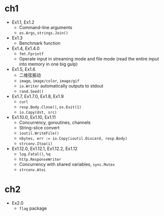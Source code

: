 # ch1
- Ex1.1, Ex1.2
    - Command-line arguments
    - `os.Args`, `strings.Join()`
- Ex1.3
    - Benchmark function
- Ex1.4, Ex1.4.0
    - `fmt.Fprintf`
    - Operate input in streaming mode and file mode (read the entire input into memory in one big gulp)
- Ex1.5, Ex1.6
    - 二维弦振动
    - `image`, `image/color`, `image/gif`
    - `io.Writer` automatically outputs to stdout
    - `rand.Seed()`
- Ex1.7, Ex1.7.0, Ex1.8, Ex1.9
    - `curl`
    - `resp.Body.Close()`, `os.Exit(1)`
    - `io.Copy(dst, src)`
- Ex1.10.0, Ex1.10, Ex1.11
    - Concurrency, goroutines, channels
    - String-slice convert
    - `ioutil.WriteFile()`
    - `nbytes, err := io.Copy(ioutil.Discard, resp.Body)`
    - `strconv.Itoa(i)`
- Ex1.12.0, Ex1.12.1, Ex1.12.2, Ex1.12
    - `log.Fatal()`, `%q`
    - `http.ResponseWriter`
    - Concurrency with shared variables, `sync.Mutex`
    - `strconv.Atoi`
# ch2
- Ex2.0
    - `flag` package